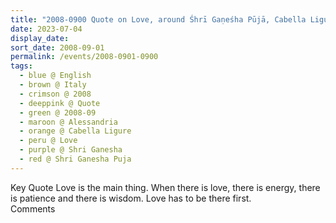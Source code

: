 ```yaml
---
title: "2008-0900 Quote on Love, around Śhrī Gaṇeśha Pūjā, Cabella Ligure, Alessandria, Italy from The Divine Cool Breeze, Volume 21, Issue 6 (November-December 2008), Inside Front Cover (month not sure)"
date: 2023-07-04
display_date: 
sort_date: 2008-09-01
permalink: /events/2008-0901-0900
tags:
  - blue @ English
  - brown @ Italy
  - crimson @ 2008
  - deeppink @ Quote
  - green @ 2008-09
  - maroon @ Alessandria
  - orange @ Cabella Ligure
  - peru @ Love
  - purple @ Shri Ganesha
  - red @ Shri Ganesha Puja
---
```


<wave-list>
  <list-title color="green" width="75">Key Quote</list-title>
  <list-item color="BlanchedAlmond"  width="200">Love is the main thing. When there is love, there is energy, there is patience and there is wisdom. Love has to be there first.</list-item>
  <list-item color="Lavender"></list-item>
  <list-item color="BlanchedAlmond"></list-item>
</wave-list>

<br>

<wave-list>
  <list-title color="green" width="75">Comments</list-title>
  <list-item color="BlanchedAlmond"  width="200"></list-item>
  <list-item color="Lavender"></list-item>
  <list-item color="BlanchedAlmond"></list-item>
</wave-list>